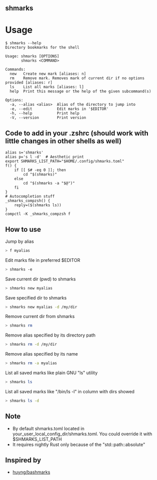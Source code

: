 shmarks
------

# Usage
```
$ shmarks --help
Directory bookmarks for the shell

Usage: shmarks [OPTIONS]
       shmarks <COMMAND>

Commands:
  new   Create new mark [aliases: n]
  rm    Remove mark. Removes mark of current dir if no options provided [aliases: r]
  ls    List all marks [aliases: l]
  help  Print this message or the help of the given subcommand(s)

Options:
  -a, --alias <alias>  Alias of the directory to jump into
  -e, --edit           Edit marks in '$EDITOR'
  -h, --help           Print help
  -V, --version        Print version
```

## Code to add in your .zshrc (should work with little changes in other shells as well)
```
alias s='shmarks'
alias p='s l -d'  # Aesthetic print
export SHMARKS_LIST_PATH="$HOME/.config/shmarks.toml"
f() {
    if [[ $# -eq 0 ]]; then
        cd "$(shmarks)"
    else
        cd "$(shmarks -a "$@")"
    fi
}
# Autocompletion stuff
_shmarks_compzsh() {
    reply=($(shmarks ls))
}
compctl -K _shmarks_compzsh f
```

## How to use

Jump by alias

```bash
> f myalias
```

Edit marks file in preferred $EDITOR

```bash
> shmarks -e 
```

Save current dir (pwd) to shmarks

```bash
> shmarks new myalias
```

Save specified dir to shmarks 

```bash
> shmarks new myalias -d /my/dir
```

Remove current dir from shmarks

```bash
> shmarks rm
```

Remove alias specified by its directory path

```bash
> shmarks rm -d /my/dir
```

Remove alias specified by its name

```bash
> shmarks rm -a myalias
```

List all saved marks like plain GNU "ls" utility

```bash
> shmarks ls 
```

List all saved marks like "/bin/ls -l" in column with dirs showed

```bash
> shmarks ls -d
```

## Note
- By default shmarks.toml located in your_user_local_config_dir/shmarks.toml. You could override it with $SHMARKS_LIST_PATH
- It requires nightly Rust only because of the "std::path::absolute" 

## Inspired by
- [huyng/bashmarks](https://github.com/huyng/bashmarks)